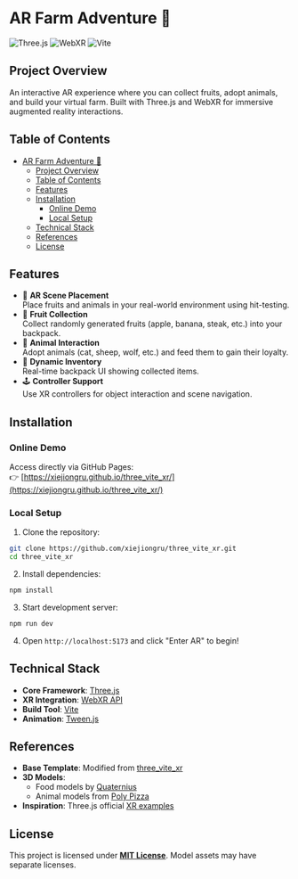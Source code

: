 # AR Farm Adventure 🌱

![Three.js](https://img.shields.io/badge/Three.js-000000?style=for-the-badge&logo=three.js&logoColor=white)
![WebXR](https://img.shields.io/badge/WebXR-4A90E2?style=for-the-badge&logo=webgl&logoColor=white)
![Vite](https://img.shields.io/badge/Vite-646CFF?style=for-the-badge&logo=vite&logoColor=white)

## Project Overview  
An interactive AR experience where you can collect fruits, adopt animals, and build your virtual farm. Built with Three.js and WebXR for immersive augmented reality interactions.

## Table of Contents  
- [AR Farm Adventure 🌱](#ar-farm-adventure-)
  - [Project Overview](#project-overview)
  - [Table of Contents](#table-of-contents)
  - [Features](#features)
  - [Installation](#installation)
    - [Online Demo](#online-demo)
    - [Local Setup](#local-setup)
  - [Technical Stack](#technical-stack)
  - [References](#references)
  - [License](#license)

## Features  
- 🌟 **AR Scene Placement**  
  Place fruits and animals in your real-world environment using hit-testing.
- 🍎 **Fruit Collection**  
  Collect randomly generated fruits (apple, banana, steak, etc.) into your backpack.
- 🐑 **Animal Interaction**  
  Adopt animals (cat, sheep, wolf, etc.) and feed them to gain their loyalty.
- 🎒 **Dynamic Inventory**  
  Real-time backpack UI showing collected items.
- 🕹️ **Controller Support**  
  Use XR controllers for object interaction and scene navigation.

## Installation  

### Online Demo  
Access directly via GitHub Pages:  
👉 [https://xiejiongru.github.io/three_vite_xr/](https://xiejiongru.github.io/three_vite_xr/)

### Local Setup  
1. Clone the repository:  
```bash
git clone https://github.com/xiejiongru/three_vite_xr.git
cd three_vite_xr
```

2. Install dependencies:  
```bash
npm install
```

3. Start development server:  
```bash
npm run dev
```

4. Open `http://localhost:5173` and click "Enter AR" to begin!

## Technical Stack  
- **Core Framework**: [Three.js](https://threejs.org/)  
- **XR Integration**: [WebXR API](https://developer.mozilla.org/en-US/docs/Web/API/WebXR_Device_API)  
- **Build Tool**: [Vite](https://vitejs.dev/)  
- **Animation**: [Tween.js](https://github.com/tweenjs/tween.js/)  

## References  
- **Base Template**: Modified from [three_vite_xr](https://github.com/fdoganis/three_vite_xr)  
- **3D Models**:  
  - Food models by [Quaternius](https://quaternius.com/)  
  - Animal models from [Poly Pizza](https://poly.pizza/)  
- **Inspiration**: Three.js official [XR examples](https://threejs.org/examples/?q=ar)  

## License  
This project is licensed under **[MIT License](LICENSE)**. Model assets may have separate licenses.

